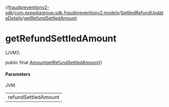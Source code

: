 //[fraudpreventionv2-sdk](../../../index.md)/[com.expediagroup.sdk.fraudpreventionv2.models](../index.md)/[SettledRefundUpdateDetails](index.md)/[getRefundSettledAmount](get-refund-settled-amount.md)

# getRefundSettledAmount

[JVM]\

public final [Amount](../-amount/index.md)[getRefundSettledAmount](get-refund-settled-amount.md)()

#### Parameters

JVM

| |
|---|
| refundSettledAmount |
